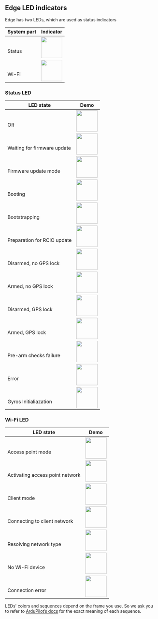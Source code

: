 ## Edge LED indicators

Edge has two LEDs, which are used as status indicators

| System part | Indicator |
|-----------|------|
|<div style="margin-top: 25px">Status</div>|<div><img src="../img/led-status/status_led_green.png" style="height: 70px;"></div>  |
|<div style="margin-top: 25px">Wi-Fi</div>|<div><img src="../img/led-status/wifi_led_blue.png" style="height: 70px;"></div>  |

### Status LED

| LED state | Demo |
|-----------|------|
|<div style="margin-top: 25px">Off</div>|<div><img src="../img/led-status/status_led_inactive.png" style="height: 70px;"></div>  |
|<div style="margin-top: 25px">Waiting for firmware update</div>|<div><img src="../img/led-status/status_led_cyan.png" style="height: 70px;"></div>  |
|<div style="margin-top: 25px">Firmware update mode</div>|<div><img src="../img/led-status/status_led_cyan_breathing.gif" style="height: 70px;"></div>  |
|<div style="margin-top: 25px">Booting</div>|<div><img src="../img/led-status/status_led_white_blinking.gif" style="height: 70px;"></div>  |
|<div style="margin-top: 25px">Bootstrapping</div>|<div><img src="../img/led-status/status_led_white.png" style="height: 70px;"></div>  |
|<div style="margin-top: 25px">Preparation for RCIO update </div>|<div><img src="../img/led-status/status_led_cyan_blinking.gif" style="height: 70px;"></div>  |
|<div style="margin-top: 25px">Disarmed, no GPS lock</div>|<div><img src="../img/led-status/status_led_blue_blinking.gif" style="height: 70px;"></div>  |
|<div style="margin-top: 25px">Armed, no GPS lock</div>|<div><img src="../img/led-status/status_led_blue.png" style="height: 70px;"></div>  |
|<div style="margin-top: 25px">Disarmed, GPS lock</div>|<div><img src="../img/led-status/status_led_green_blinking.gif" style="height: 70px;"></div>  |
|<div style="margin-top: 25px">Armed, GPS lock</div>|<div><img src="../img/led-status/status_led_green.png" style="height: 70px;"></div>  |
|<div style="margin-top: 25px">Pre-arm checks failure</div>|<div><img src="../img/led-status/status_led_yellow_blinking.gif" style="height: 70px;"></div>  |
|<div style="margin-top: 25px">Error</div>|<div><img src="../img/led-status/status_led_red.png" style="height: 70px;"></div>  |
|<div style="margin-top: 25px">Gyros Initialiazation</div>|<div><img src="../img/led-status/status_led_red_blue_blinking.gif" style="height: 70px;"></div>  |

### Wi-Fi LED

| LED state | Demo |
|-----------|------|
|<div style="margin-top: 25px">Access point mode</div>|<div><img src="../img/led-status/wifi_led_blue.png" style="height: 70px;"></div>  |
|<div style="margin-top: 25px">Activating access point network</div>|<div><img src="../img/led-status/wi-fi_led_blue_blinking.gif" style="height: 70px;"></div>  |
|<div style="margin-top: 25px">Client mode</div>|<div><img src="../img/led-status/wifi_led_green.png" style="height: 70px;"></div>  |
|<div style="margin-top: 25px">Connecting to client network</div>|<div><img src="../img/led-status/wi-fi_led_green_blinking.gif" style="height: 70px;"></div>  |
|<div style="margin-top: 25px">Resolving network type</div>|<div><img src="../img/led-status/wi-fi_led_white_blinking.gif" style="height: 70px;"></div>  |
|<div style="margin-top: 25px">No Wi-Fi device</div>|<div><img src="../img/led-status/wifi_led_red.png" style="height: 70px;"></div>  |
|<div style="margin-top: 25px">Connection error</div>|<div><img src="../img/led-status/wi-fi_led_red_blinking.gif" style="height: 70px;"></div>  |

LEDs' colors and sequences depend on the frame you use. So we ask you to refer 
to [ArduPilot’s docs](http://ardupilot.org/copter/docs/common-leds-pixhawk.html) for the exact meaning of each sequence.

